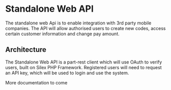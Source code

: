 Standalone Web API
==================

The standalone web Api is to enable integration with 3rd party mobile companies. The API will allow authorised users to create new codes, access certain customer information and change pay amount.

## Architecture

The Standalone Web API is a part-rest client which will use OAuth to verify users, built on Silex PHP Framework. Registered users will need to request an API key, which will be used to login and use the system.

More documentation to come
